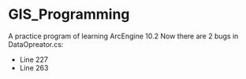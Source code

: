 # GIS_ProgrammingA practice program of learning ArcEngine 10.2 Now there are 2 bugs in DataOpreator.cs:  - Line 227  - Line 263  